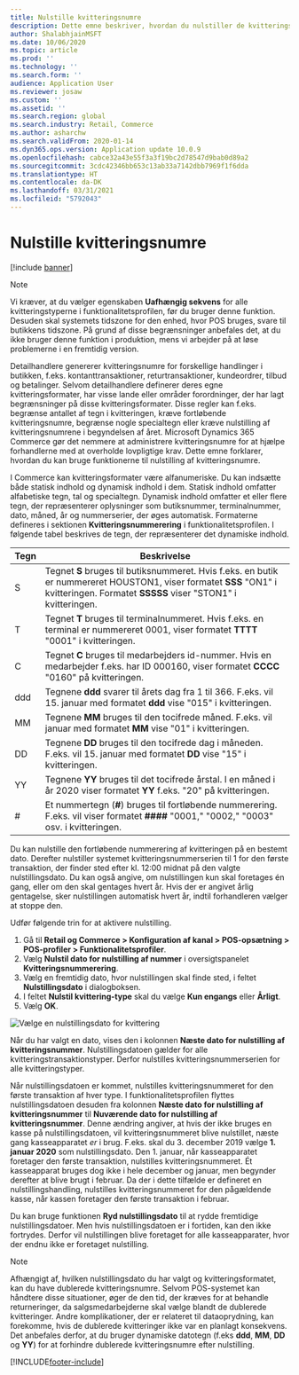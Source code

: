 ```yaml
---
title: Nulstille kvitteringsnumre
description: Dette emne beskriver, hvordan du nulstiller de kvitteringsnumre, der bruges til forskellige handlinger på den ønskede dato (f.eks. regnskabsåret eller kalenderåret).
author: ShalabhjainMSFT
ms.date: 10/06/2020
ms.topic: article
ms.prod: ''
ms.technology: ''
ms.search.form: ''
audience: Application User
ms.reviewer: josaw
ms.custom: ''
ms.assetid: ''
ms.search.region: global
ms.search.industry: Retail, Commerce
ms.author: asharchw
ms.search.validFrom: 2020-01-14
ms.dyn365.ops.version: Application update 10.0.9
ms.openlocfilehash: cabce32a43e55f3a3f19bc2d78547d9bab0d89a2
ms.sourcegitcommit: 3cdc42346bb653c13ab33a7142dbb7969f1f6dda
ms.translationtype: HT
ms.contentlocale: da-DK
ms.lasthandoff: 03/31/2021
ms.locfileid: "5792043"
---
```

# <a name="reset-receipt-numbers"></a>Nulstille kvitteringsnumre 

[!include [banner](includes/banner.md)]

> [!NOTE]
> Vi kræver, at du vælger egenskaben **Uafhængig sekvens** for alle kvitteringstyperne i funktionalitetsprofilen, før du bruger denne funktion. Desuden skal systemets tidszone for den enhed, hvor POS bruges, svare til butikkens tidszone. På grund af disse begrænsninger anbefales det, at du ikke bruger denne funktion i produktion, mens vi arbejder på at løse problemerne i en fremtidig version. 

Detailhandlere genererer kvitteringsnumre for forskellige handlinger i butikken, f.eks. kontanttransaktioner, returtransaktioner, kundeordrer, tilbud og betalinger. Selvom detailhandlere definerer deres egne kvitteringsformater, har visse lande eller områder forordninger, der har lagt begrænsninger på disse kvitteringsformater. Disse regler kan f.eks. begrænse antallet af tegn i kvitteringen, kræve fortløbende kvitteringsnumre, begrænse nogle specialtegn eller kræve nulstilling af kvitteringsnumrene i begyndelsen af året. Microsoft Dynamics 365 Commerce gør det nemmere at administrere kvitteringsnumre for at hjælpe forhandlerne med at overholde lovpligtige krav. Dette emne forklarer, hvordan du kan bruge funktionerne til nulstilling af kvitteringsnumre.

I Commerce kan kvitteringsformater være alfanumeriske. Du kan indsætte både statisk indhold og dynamisk indhold i dem. Statisk indhold omfatter alfabetiske tegn, tal og specialtegn. Dynamisk indhold omfatter et eller flere tegn, der repræsenterer oplysninger som butiksnummer, terminalnummer, dato, måned, år og nummerserier, der øges automatisk. Formaterne defineres i sektionen **Kvitteringsnummerering** i funktionalitetsprofilen. I følgende tabel beskrives de tegn, der repræsenterer det dynamiske indhold.

| Tegn | Beskrivelse |
|------------|-------------|
| S          | Tegnet **S** bruges til butiksnummeret. Hvis f.eks. en butik er nummereret HOUSTON1, viser formatet **SSS** "ON1" i kvitteringen. Formatet **SSSSS** viser "STON1" i kvitteringen. |
| T          | Tegnet **T** bruges til terminalnummeret. Hvis f.eks. en terminal er nummereret 0001, viser formatet **TTTT** "0001" i kvitteringen. |
| C          | Tegnet **C** bruges til medarbejders id-nummer. Hvis en medarbejder f.eks. har ID 000160, viser formatet **CCCC** "0160" på kvitteringen. |
| ddd        | Tegnene **ddd** svarer til årets dag fra 1 til 366. F.eks. vil 15. januar med formatet **ddd** vise "015" i kvitteringen. |
| MM         | Tegnene **MM** bruges til den tocifrede måned. F.eks. vil januar med formatet **MM** vise "01" i kvitteringen. |
| DD         | Tegnene **DD** bruges til den tocifrede dag i måneden. F.eks. vil 15. januar med formatet **DD** vise "15" i kvitteringen. |
| YY         | Tegnene **YY** bruges til det tocifrede årstal. I en måned i år 2020 viser formatet **YY** f.eks. "20" på kvitteringen. |
| \#         | Et nummertegn (**\#**) bruges til fortløbende nummerering. F.eks. vil viser formatet **####** "0001," "0002," "0003" osv. i kvitteringen. |

Du kan nulstille den fortløbende nummerering af kvitteringen på en bestemt dato. Derefter nulstiller systemet kvitteringsnummerserien til 1 for den første transaktion, der finder sted efter kl. 12:00 midnat på den valgte nulstillingsdato. Du kan også angive, om nulstillingen kun skal foretages én gang, eller om den skal gentages hvert år. Hvis der er angivet årlig gentagelse, sker nulstillingen automatisk hvert år, indtil forhandleren vælger at stoppe den. 

Udfør følgende trin for at aktivere nulstilling.

1. Gå til **Retail og Commerce \> Konfiguration af kanal \> POS-opsætning \> POS-profiler \> Funktionalitetsprofiler**.
1. Vælg **Nulstil dato for nulstilling af nummer** i oversigtspanelet **Kvitteringsnummerering**.
1. Vælg en fremtidig dato, hvor nulstillingen skal finde sted, i feltet **Nulstillingsdato** i dialogboksen.
1. I feltet **Nulstil kvittering-type** skal du vælge **Kun engangs** eller **Årligt**.
1. Vælg **OK**.

![Vælge en nulstillingsdato for kvittering](media/Enable_receipt_reset.png "Vælge en nulstillingsdato for kvittering")

Når du har valgt en dato, vises den i kolonnen **Næste dato for nulstilling af kvitteringsnummer**. Nulstillingsdatoen gælder for alle kvitteringstransaktionstyper. Derfor nulstilles kvitteringsnummerserien for alle kvitteringstyper.

Når nulstillingsdatoen er kommet, nulstilles kvitteringsnummeret for den første transaktion af hver type. I funktionalitetsprofilen flyttes nulstillingsdatoen desuden fra kolonnen **Næste dato for nulstilling af kvitteringsnummer** til **Nuværende dato for nulstilling af kvitteringsnummer**. Denne ændring angiver, at hvis der ikke bruges en kasse på nulstillingsdatoen, vil kvitteringsnummeret blive nulstillet, næste gang kasseapparatet *er* i brug. F.eks. skal du 3. december 2019 vælge **1. januar 2020** som nulstillingsdato. Den 1. januar, når kasseapparatet foretager den første transaktion, nulstilles kvitteringsnummeret. Ét kasseapparat bruges dog ikke i hele december og januar, men begynder derefter at blive brugt i februar. Da der i dette tilfælde er defineret en nulstillingshandling, nulstilles kvitteringsnummeret for den pågældende kasse, når kassen foretager den første transaktion i februar.

Du kan bruge funktionen **Ryd nulstillingsdato** til at rydde fremtidige nulstillingsdatoer. Men hvis nulstillingsdatoen er i fortiden, kan den ikke fortrydes. Derfor vil nulstillingen blive foretaget for alle kasseapparater, hvor der endnu ikke er foretaget nulstilling.

> [!NOTE]
> Afhængigt af, hvilken nulstillingsdato du har valgt og kvitteringsformatet, kan du have dublerede kvitteringsnumre. Selvom POS-systemet kan håndtere disse situationer, øger de den tid, der kræves for at behandle returneringer, da salgsmedarbejderne skal vælge blandt de dublerede kvitteringer. Andre komplikationer, der er relateret til dataoprydning, kan forekomme, hvis de dublerede kvitteringer ikke var en planlagt konsekvens. Det anbefales derfor, at du bruger dynamiske datotegn (f.eks **ddd**, **MM**, **DD** og **YY**) for at forhindre dublerede kvitteringsnumre efter nulstilling.


[!INCLUDE[footer-include](../includes/footer-banner.md)]